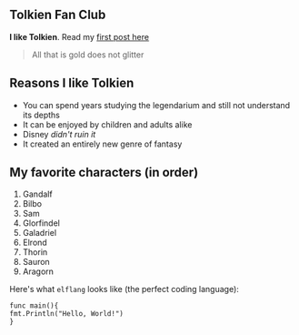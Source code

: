 <!DOCTYPE html>
<html>
  <head>
    <meta charset="utf-8" />
    <meta name="viewport" content="width=device-width, initial-scale=1" />
    <title>Tolkien Fan Club</title>
    <link href="/index.css" rel="stylesheet" />
  </head>

  <body>
    <article><div><h1>Tolkien Fan Club</h1><p><b>I like Tolkien</b>. Read my <a href='/majesty'>first post here</a></p><blockquote>All that is gold does not glitter</blockquote><h2>Reasons I like Tolkien</h2><ul><li>You can spend years studying the legendarium and still not understand its depths</li><li>It can be enjoyed by children and adults alike</li><li>Disney <i>didn't ruin it</i></li><li>It created an entirely new genre of fantasy</li></ul><h2>My favorite characters (in order)</h2><ol><li>Gandalf</li><li>Bilbo</li><li>Sam</li><li>Glorfindel</li><li>Galadriel</li><li>Elrond</li><li>Thorin</li><li>Sauron</li><li>Aragorn</li></ol><p>Here's what <code>elflang</code> looks like (the perfect coding language):</p><pre><code>func main(){
fmt.Println("Hello, World!")
}</code></pre></div></article>
  </body>
</html>

